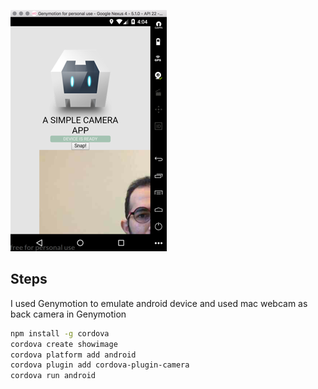 
![screenshot](pic/screenshot.png "screenshot")

## Steps

I used Genymotion to emulate android device and used mac webcam as back camera in Genymotion

```bash
npm install -g cordova
cordova create showimage
cordova platform add android
cordova plugin add cordova-plugin-camera
cordova run android
```
